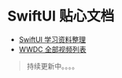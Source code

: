 # SwiftUI 贴心文档
* [SwiftUI 学习资料整理](https://github.com/lacklock/SwiftUI-Guide/blob/main/SwiftUI%20%E5%AD%A6%E4%B9%A0%E8%B5%84%E6%96%99%E6%95%B4%E7%90%86.md)
* [WWDC 全部视频列表](https://www.wolai.com/d81ohgu39jPgME7ZCEmSEX)

> 持续更新中。。。。
